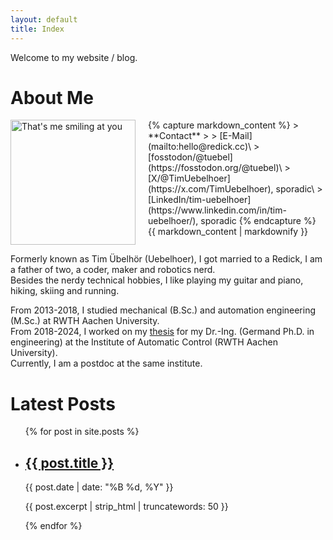 ```yaml
---
layout: default
title: Index
---
```

Welcome to my website / blog.

# About Me
<div style="display: flex; width: 100%;">
  <div style="flex: 0 0 150px; margin-right: 20px;">
    <img src="{{ site.baseurl }}/images/tim.jpg" alt="That's me smiling at you" width="200"/>
  </div>
  <div style="flex: 1;">
    {% capture markdown_content %}
> **Contact**
> 
> [E-Mail](mailto:hello@redick.cc)\
> [fosstodon/@tuebel](https://fosstodon.org/@tuebel)\
> [X/@TimUebelhoer](https://x.com/TimUebelhoer), sporadic\
> [LinkedIn/tim-uebelhoer](https://www.linkedin.com/in/tim-uebelhoer/), sporadic
    {% endcapture %}
    {{ markdown_content | markdownify }}
  </div>
</div>

Formerly known as Tim Übelhör (Uebelhoer), I got married to a Redick, I am a father of two, a coder, maker and robotics nerd.\
Besides the nerdy technical hobbies, I like playing my guitar and piano, hiking, skiing and running.

From 2013-2018, I studied mechanical (B.Sc.) and automation engineering (M.Sc.) at RWTH Aachen University.\
From 2018-2024, I worked on my [thesis](https://doi.org/10.18154/RWTH-2024-04533) for my Dr.-Ing. (Germand Ph.D. in engineering) at the Institute of Automatic Control (RWTH Aachen University).\
Currently, I am a postdoc at the same institute.

# Latest Posts

<ul>
    {% for post in site.posts %}
    <li>
        <h2><a href="{{ post.url | relative_url }}">{{ post.title }}</a></h2>
        <p>{{ post.date | date: "%B %d, %Y" }}</p>
        <p>{{ post.excerpt | strip_html | truncatewords: 50 }}</p>
    </li>
    {% endfor %}
</ul>
